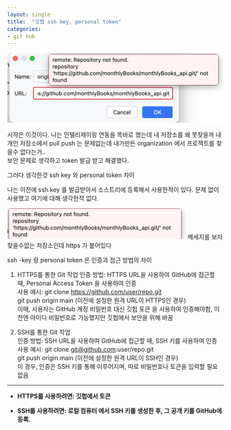 ```yaml
---
layout: single
title:  "깃헙 ssh key, personal token"
categories:
- git hub
---
```


![img_2.png](img_2.png)


시작은 이것이다. 
나는 인텔리제이랑 연동을 똑바로 했는데 내 저장소를 왜 못찾을까
내 개인 저장소에서 pull push 는 문제없는데 내가만든
organization 에서 프로젝트를 찾을수 없다는거..  
보안 문제로 생각하고 token 발급 받고 해결했다.

그러다 생각한것 ssh key 와 personal token 차이 

나는 이전에 ssh key 를 발급받아서 소스트리에 등록해서 사용한적이 있다.
문제 없이 사용했고 여기에 대해 생각한적 없다. 

![img_1.png](img_1.png)
메세지를 보자 찾을수없는 저장소인데 https 가 붙어있다

ssh -key 랑 personal token 은 인증과 접근 방법의 차이 

1. HTTPS를 통한 Git 작업
   인증 방법: HTTPS URL을 사용하여 GitHub에 접근할 때, Personal Access Token 을 사용하여 인증  
   사용 예시: git clone https://github.com/user/repo.git  
         git push origin main (이전에 설정한 원격 URL이 HTTPS인 경우)  
   이때, 사용자는 GitHub 계정 비밀번호 대신 깃헙 토큰 을 사용하여 인증해야함, 이전엔 아이디 비밀번호로 가능했지만 깃헙에서 보안을 위해 바꿈

  
 2. SSH를 통한 Git 작업  
    인증 방법: SSH URL을 사용하여 GitHub에 접근할 때, SSH 키를 사용하여 인증  
    사용 예시: git clone git@github.com:user/repo.git  
    git push origin main (이전에 설정한 원격 URL이 SSH인 경우)  
    이 경우, 인증은 SSH 키를 통해 이루어지며, 따로 비밀번호나 토큰을 입력할 필요 없음

---

- <b> HTTPS를 사용하려면:  깃헙에서 토큰  </b>
    

- <b> SSH를 사용하려면: 로컬 컴퓨터 에서 SSH 키를 생성한 후, 그 공개 키를 GitHub에 등록. </b> 
   

 
